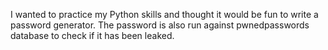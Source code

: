 I wanted to practice my Python skills and thought it would be fun to write a password generator.
The password is also run against pwnedpasswords database to check if it has been leaked.
